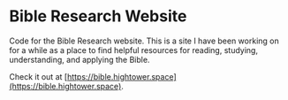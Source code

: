 # Bible Research Website

Code for the Bible Research website. This is a site I have been working on for a while as a place to find helpful resources for reading, studying, understanding, and applying the Bible.

Check it out at [https://bible.hightower.space](https://bible.hightower.space).
